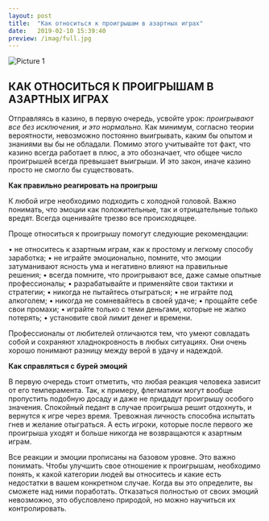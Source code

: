 ```yaml
---
layout: post
title:  "Как относиться к проигрышам в азартных играх"
date:   2019-02-10 15:39:40
preview: /imag/full.jpg
---
```


![Picture 1](holder.js/800x600?auto=yes)

## КАК ОТНОСИТЬСЯ К ПРОИГРЫШАМ В АЗАРТНЫХ ИГРАХ

Отправляясь в казино, в первую очередь, усвойте урок: <i>проигрывают все без исключения, и это нормально.</i> Как минимум, согласно теории вероятности, невозможно постоянно выигрывать, каким бы опытом и знаниями вы бы не обладали. Помимо этого учитывайте тот факт, что казино всегда работает в плюс, а это обозначает, что общее число проигрышей всегда превышает выигрыши. И это закон, иначе казино просто не смогло бы существовать.

<strong> Как правильно реагировать на проигрыш</strong>

К любой игре необходимо подходить с холодной головой. Важно понимать, что эмоции как положительные, так и отрицательные только вредят. Всегда оценивайте трезво все происходящее.

Проще относиться к проигрышу помогут следующие рекомендации:

•	не относитесь к азартным играм, как к простому и легкому способу заработка;
•	не играйте эмоционально, помните, что эмоции затуманивают ясность ума и негативно влияют на правильные решения;
•	всегда помните, что проигрывают все, даже самые опытные профессионалы;
•	разрабатывайте и применяйте свои тактики и стратегии;
•	никогда не пытайтесь отыграться;
•	не играйте под алкоголем;
•	никогда не сомневайтесь в своей удаче;
•	прощайте себе свои промахи;
•	играйте только с теми деньгами, которые не жалко потерять;
•	установите свой лимит денег и времени.

Профессионалы от любителей отличаются тем, что умеют совладать собой и сохраняют хладнокровность в любых ситуациях. Они очень хорошо понимают разницу между верой в удачу и надеждой. 

<strong>Как справляться с бурей эмоций</strong>

В первую очередь стоит отметить, что любая реакция человека зависит от его темперамента. Так, к примеру, флегматики могут вообще пропустить подобную досаду и даже не придадут проигрышу особого значения. Спокойный педант в случае проигрыша решит отдохнуть, и вернутся к игре через время. Тревожная личность способна испытать гнев и желание отыграться. А есть игроки, которые после первого же проигрыша уходят и больше никогда не возвращаются к азартным играм.

Все реакции и эмоции прописаны на базовом уровне. Это важно понимать. Чтобы улучшить свое отношение к проигрышам, необходимо понять, к какой категории людей вы относитесь и какие есть недостатки в вашем конкретном случае. Когда вы это определите, вы сможете над ними поработать. Отказаться полностью от своих эмоций невозможно, это обусловлено природой, но можно научиться их контролировать. 

